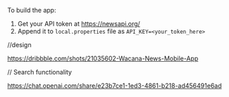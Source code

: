 
To build the app: 
1. Get your API token at https://newsapi.org/
2. Append it to `local.properties` file as `API_KEY=<your_token_here>` 



//design

https://dribbble.com/shots/21035602-Wacana-News-Mobile-App

// Search functionality


https://chat.openai.com/share/e23b7ce1-1ed3-4861-b218-ad456491e6ad